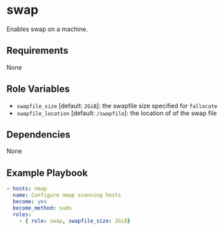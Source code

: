 # swap #

Enables swap on a machine.

## Requirements ##

None

## Role Variables ##

- `swapfile_size` [default: `2GiB`]: the swapfile size specified for `fallocate`
- `swapfile_location` [default: `/swapfile`]: the location of of the swap file

## Dependencies ##

None

## Example Playbook ##

```yaml
- hosts: nmap
  name: Configure nmap scanning hosts
  become: yes
  become_method: sudo
  roles:
    - { role: swap, swapfile_size: 2GiB}
```
